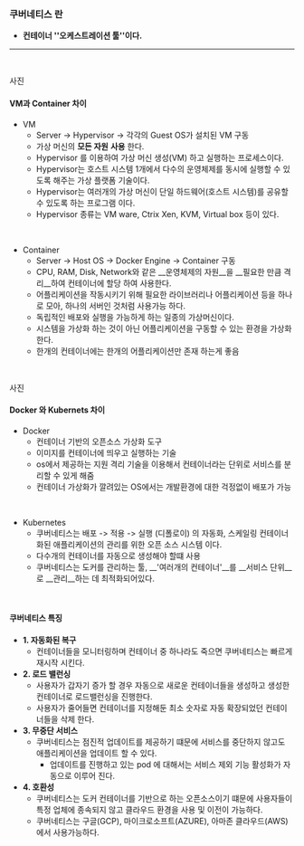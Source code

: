 ### 쿠버네티스 란

- **컨테이너 ''오케스트레이션 툴''이다.**

---

<br>

사진



#### VM과 Container 차이

- VM
  - Server -> Hypervisor -> 각각의 Guest OS가 설치된 VM 구동
  - 가상 머신의 __모든 자원__ __사용__ 한다.
  - Hypervisor 를 이용하여 가상 머신 생성(VM) 하고 실행하는 프로세스이다.
  - Hypervisor는 호스트 시스템 1개에서 다수의 운영체제를 동시에 실행할 수 있도록 해주는 가상 플랫폼 기술이다.
  - Hypervisor는 여러개의 가상 머신이 단일 하드웨어(호스트 시스템)를 공유할 수 있도록 하는 프로그램 이다.
  - Hypervisor 종류는 VM ware, Ctrix Xen, KVM, Virtual box 등이 있다.

<br>

- Container
  - Server -> Host OS -> Docker Engine -> Container 구동
  - CPU, RAM, Disk, Network와 같은 __운영체제의 자원__을 __필요한 만큼 격리__하여 컨테이너에 할당 하여 사용한다.
  - 어플리케이션을 작동시키기 위해 필요한 라이브러리나 어플리케이션 등을 하나로 모아, 하나의 서버인 것처럼 사용가능 하다.
  - 독립적인 배포와 실행을 가능하게 하는 일종의 가상머신이다.
  - 시스템을 가상화 하는 것이 아닌 어플리케이션을 구동할 수 있는 환경을 가상화한다.
  - 한개의 컨테이너에는 한개의 어플리케이션만 존재 하는게 좋음

<br>

사진



#### Docker 와 Kubernets 차이

- Docker
  - 컨테이너 기반의 오픈소스 가상화 도구
  - 이미지를 컨테이너에 띄우고 실행하는 기술
  - os에서 제공하는 지원 격리 기술을 이용해서 컨테이너라는 단위로 서비스를 분리할 수 있게 해줌
  - 컨테이너 가상화가 깔려있는 OS에서는 개발환경에 대한 걱정없이 배포가 가능

<br>

- Kubernetes
  - 쿠버네티스는 배포 -> 적용 -> 실행 (디폴로이) 의  자동화, 스케일링 컨테이너화된 애플리케이션의 관리를 위한 오픈 소스 시스템 이다.
  - 다수개의 컨테이너를 자동으로 생성해야 할떄 사용
  - 쿠버네티스는 도커를 관리하는 툴, __'여러개의 컨테이너'__를 __서비스 단위__로 __관리__하는 데 최적화되어있다.

<br>

#### 쿠버네티스 특징

- **1. 자동화된 복구**
  - 컨테이너들을 모니터링하며 컨테이너 중 하나라도 죽으면 쿠버네티스는 빠르게 재시작 시킨다.
- **2. 로드 밸런싱**
  - 사용자가 갑자기 증가 할 경우 자동으로 새로운 컨테이너들을 생성하고 생성한 컨테이너로 로드밸런싱을 진행한다.
  - 사용자가 줄어들면 컨테이너를 지정해둔 최소 숫자로 자동 확장되었던 컨테이너들을 삭제 한다.
- **3. 무중단 서비스**
  - 쿠버네티스는 점진적 업데이트를 제공하기 떄문에 서비스를 중단하지 않고도 애플리케이션을 업데이트 할 수 있다.
    - 업데이트를 진행하고 있는 pod 에 대해서는 서비스 제외 기능 활성화가 자동으로 이루어 진다.
- **4. 호환성**
  - 쿠버네티스는 도커 컨테이너를 기반으로 하는 오픈소스이기 떄문에 사용자들이 특정 업체에 종속되지 않고 클라우드 환경을 사용 및 이전이 가능하다.
  - 쿠버네티스는 구글(GCP), 마이크로소프트(AZURE), 아마존 클라우드(AWS) 에서 사용가능하다.

